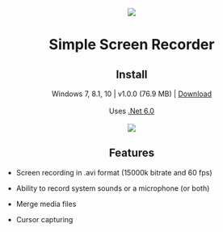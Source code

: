 <p align="center">
  <a href="https://postimg.cc/"><img src="https://i.postimg.cc/3NCTY9rx/screencapturelogo.png"></a>
</p>
<h1 align="center">Simple Screen Recorder</h1>

<h2 align="center">Install</h2>
<p align="center">
  Windows 7, 8.1, 10 | v1.0.0 (76.9 MB) | <a href="">Download</a><br><br>
  Uses <a href="https://dotnet.microsoft.com/en-us/download/dotnet/6.0/runtime">.Net 6.0</a><br><br>
  <a href="https://postimg.cc/"><img src="https://i.postimg.cc/mrMpvkgb/main-Screen-Inventory.png"></a>
</p>

<h2 align="center">Features</h2>

- Screen recording in .avi format (15000k bitrate and 60 fps)

- Ability to record system sounds or a microphone (or both)<br>
- Merge media files<br>
- Cursor capturing<br>